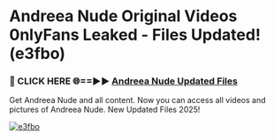 # Andreea Nude Original Videos 0nlyFans Leaked - Files Updated! (e3fbo)

<h3>🔴 CLICK HERE 🌐==►► <a href="https://tinyurl.com/5h6xmrr3" rel="nofollow">Andreea Nude Updated Files</a></h3>

Get Andreea Nude and all content. Now you can access all videos and pictures of Andreea Nude. New Updated Files 2025!

[![e3fbo](https://i.imgur.com/KVD873Z.gif)](https://tinyurl.com/5h6xmrr3)
